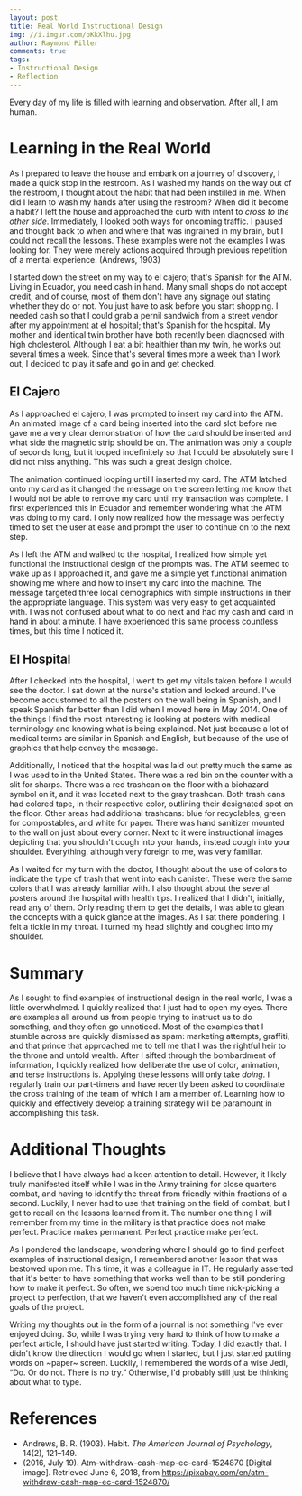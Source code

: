```yaml
---
layout: post
title: Real World Instructional Design
img: //i.imgur.com/bKkXlhu.jpg
author: Raymond Piller
comments: true
tags:
- Instructional Design
- Reflection
---
```

Every day of my life is filled with learning and observation. After all, I am human.

# Learning in the Real World

As I prepared to leave the house and embark on a journey of discovery, I made a quick stop in the restroom.
As I washed my hands on the way out of the restroom, I thought about the habit that had been instilled in me.
When did I learn to wash my hands after using the restroom?
When did it become a habit?
I left the house and approached the curb with intent to *cross to the other side*.
Immediately, I looked both ways for oncoming traffic.
I paused and thought back to when and where that was ingrained in my brain, but I could not recall the lessons.
These examples were not the examples I was looking for.
They were merely actions acquired through previous repetition of a mental experience. (Andrews, 1903)

I started down the street on my way to el cajero; that's Spanish for the ATM.
Living in Ecuador, you need cash in hand.
Many small shops do not accept credit, and of course, most of them don't have any signage out stating whether they do or not.
You just have to ask before you start shopping.
I needed cash so that I could grab a pernil sandwich from a street vendor after my appointment at el hospital; that's Spanish for the hospital.
My mother and identical twin brother have both recently been diagnosed with high cholesterol.
Although I eat a bit healthier than my twin, he works out several times a week.
Since that's several times more a week than I work out, I decided to play it safe and go in and get checked.

## El Cajero

As I approached el cajero, I was prompted to insert my card into the ATM.
An animated image of a card being inserted into the card slot before me gave me a very clear demonstration of how the card should be inserted and what side the magnetic strip should be on.
The animation was only a couple of seconds long, but it looped indefinitely so that I could be absolutely sure I did not miss anything.
This was such a great design choice.

The animation continued looping until I inserted my card.
The ATM latched onto my card as it changed the message on the screen letting me know that I would not be able to remove my card until my transaction was complete.
I first experienced this in Ecuador and remember wondering what the ATM was doing to my card.
I only now realized how the message was perfectly timed to set the user at ease and prompt the user to continue on to the next step.

As I left the ATM and walked to the hospital, I realized how simple yet functional the instructional design of the prompts was.
The ATM seemed to wake up as I approached it, and gave me a simple yet functional animation showing me where and how to insert my card into the machine.
The message targeted three local demographics with simple instructions in their the appropriate language.
This system was very easy to get acquainted with.
I was not confused about what to do next and had my cash and card in hand in about a minute.
I have experienced this same process countless times, but this time I noticed it.

## El Hospital

After I checked into the hospital, I went to get my vitals taken before I would see the doctor.
I sat down at the nurse's station and looked around.
I've become accustomed to all the posters on the wall being in Spanish, and I speak Spanish far better than I did when I moved here in May 2014.
One of the things I find the most interesting is looking at posters with medical terminology and knowing what is being explained.
Not just because a lot of medical terms are similar in Spanish and English, but because of the use of graphics that help convey the message.

Additionally, I noticed that the hospital was laid out pretty much the same as I was used to in the United States.
There was a red bin on the counter with a slit for sharps.
There was a red trashcan on the floor with a biohazard symbol on it, and it was located next to the gray trashcan.
Both trash cans had colored tape, in their respective color, outlining their designated spot on the floor.
Other areas had additional trashcans: blue for recyclables, green for compostables, and white for paper.
There was hand sanitizer mounted to the wall on just about every corner.
Next to it were instructional images depicting that you shouldn't cough into your hands, instead cough into your shoulder.
Everything, although very foreign to me, was very familiar.

As I waited for my turn with the doctor, I thought about the use of colors to indicate the type of trash that went into each canister.
These were the same colors that I was already familiar with.
I also thought about the several posters around the hospital with health tips.
I realized that I didn't, initially, read any of them.
Only reading them to get the details, I was able to glean the concepts with a quick glance at the images.
As I sat there pondering, I felt a tickle in my throat.
I turned my head slightly and coughed into my shoulder.

# Summary

As I sought to find examples of instructional design in the real world, I was a little overwhelmed.
I quickly realized that I just had to open my eyes.
There are examples all around us from people trying to instruct us to do something, and they often go unnoticed.
Most of the examples that I stumble across are quickly dismissed as spam: marketing attempts, graffiti, and that prince that approached me to tell me that I was the rightful heir to the throne and untold wealth.
After I sifted through the bombardment of information, I quickly realized how deliberate the use of color, animation, and terse instructions is.
Applying these lessons will only take *doing*.
I regularly train our part-timers and have recently been asked to coordinate the cross training of the team of which I am a member of.
Learning how to quickly and effectively develop a training strategy will be paramount in accomplishing this task.

# Additional Thoughts

I believe that I have always had a keen attention to detail.
However, it likely truly manifested itself while I was in the Army training for close quarters combat, and having to identify the threat from friendly within fractions of a second.
Luckily, I never had to use that training on the field of combat, but I get to recall on the lessons learned from it.
The number one thing I will remember from my time in the military is that practice does not make perfect.
Practice makes permanent.
Perfect practice make perfect.

As I pondered the landscape, wondering where I should go to find perfect examples of instructional design, I remembered another lesson that was bestowed upon me.
This time, it was a colleague in IT.
He regularly asserted that it's better to have something that works well than to be still pondering how to make it perfect.
So often, we spend too much time nick-picking a project to perfection, that we haven't even accomplished any of the real goals of the project.

Writing my thoughts out in the form of a journal is not something I've ever enjoyed doing.
So, while I was trying very hard to think of how to make a perfect article, I should have just started writing.
Today, I did exactly that.
I didn't know the direction I would go when I started, but I just started putting words on ~paper~ screen.
Luckily, I remembered the words of a wise Jedi, “Do. Or do not. There is no try.”
Otherwise, I'd probably still just be thinking about what to type.

# References

- Andrews, B. R. (1903). Habit. *The American Journal of Psychology*, 14(2), 121–149.
- (2016, July 19). Atm-withdraw-cash-map-ec-card-1524870 [Digital image]. Retrieved June 6, 2018, from https://pixabay.com/en/atm-withdraw-cash-map-ec-card-1524870/